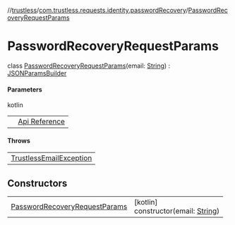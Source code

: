 //[trustless](../../../index.md)/[com.trustless.requests.identity.passwordRecovery](../index.md)/[PasswordRecoveryRequestParams](index.md)

# PasswordRecoveryRequestParams

class [PasswordRecoveryRequestParams](index.md)(email: [String](https://kotlinlang.org/api/latest/jvm/stdlib/kotlin/-string/index.html)) : [JSONParamsBuilder](../../com.trustless.params/-j-s-o-n-params-builder/index.md)

#### Parameters

kotlin

| | |
|---|---|
|  | [Api Reference](https://developer.staq.io/docs/apis/identity#/User%20management/Initiate%20password%20reset) |

#### Throws

| |
|---|
| [TrustlessEmailException](../../com.trustless.exceptions/-trustless-email-exception/index.md) |

## Constructors

| | |
|---|---|
| [PasswordRecoveryRequestParams](-password-recovery-request-params.md) | [kotlin]<br>constructor(email: [String](https://kotlinlang.org/api/latest/jvm/stdlib/kotlin/-string/index.html)) |
